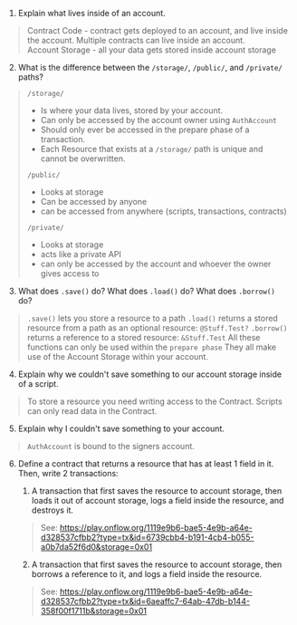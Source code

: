 
1. Explain what lives inside of an account. 
> Contract Code - contract gets deployed to an account, and live inside the account. Multiple contracts can live inside an account.   
> Account Storage - all your data gets stored inside account storage

2. What is the difference between the `/storage/`, `/public/`, and `/private/` paths?

> `/storage/`
> - Is where your data lives, stored by your account.
> - Can only be accessed by the account owner using `AuthAccount`
> - Should only ever be accessed in the prepare phase of a transaction.
> - Each Resource that exists at a `/storage/` path is unique and cannot be overwritten.
>
> `/public/`
> - Looks at storage
> - Can be accessed by anyone
> - can be accessed from anywhere (scripts, transactions, contracts)
>
> `/private/`
> - Looks at storage
> - acts like a private API
> - can only be accessed by the account and whoever the owner gives access to

3. What does `.save()` do? What does `.load()` do? What does `.borrow()` do?
> `.save()` lets you store a resource to a path
> `.load()` returns a stored resource from a path as an optional resource: `@Stuff.Test?`
> `.borrow()` returns a reference to a stored resource: `&Stuff.Test`
> All these functions can only be used within the `prepare phase`
> They all make use of the Account Storage within your account.

4. Explain why we couldn't save something to our account storage inside of a script.
>  To store a resource you need writing access to the Contract. Scripts can only read data in the Contract.

5. Explain why I couldn't save something to your account.
> `AuthAccount` is bound to the signers account.

6. Define a contract that returns a resource that has at least 1 field in it. Then, write 2 transactions:

    1) A transaction that first saves the resource to account storage, then loads it out of account storage, logs a field inside the resource, and destroys it.
    > See: https://play.onflow.org/1119e9b6-bae5-4e9b-a64e-d328537cfbb2?type=tx&id=6739cbb4-b191-4cb4-b055-a0b7da52f6d0&storage=0x01

    2) A transaction that first saves the resource to account storage, then borrows a reference to it, and logs a field inside the resource.
    >See: https://play.onflow.org/1119e9b6-bae5-4e9b-a64e-d328537cfbb2?type=tx&id=6aeaffc7-64ab-47db-b144-358f00f1711b&storage=0x01